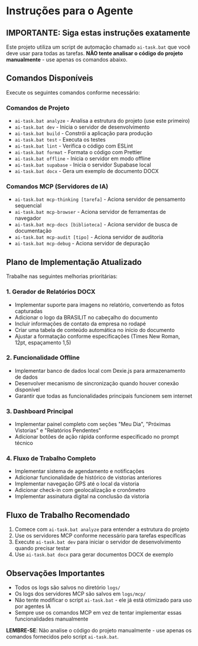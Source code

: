# Instruções para o Agente

## IMPORTANTE: Siga estas instruções exatamente

Este projeto utiliza um script de automação chamado `ai-task.bat` que você deve usar para todas as tarefas. **NÃO tente analisar o código do projeto manualmente** - use apenas os comandos abaixo.

## Comandos Disponíveis

Execute os seguintes comandos conforme necessário:

### Comandos de Projeto
- `ai-task.bat analyze` - Analisa a estrutura do projeto (use este primeiro)
- `ai-task.bat dev` - Inicia o servidor de desenvolvimento
- `ai-task.bat build` - Constrói a aplicação para produção
- `ai-task.bat test` - Executa os testes
- `ai-task.bat lint` - Verifica o código com ESLint
- `ai-task.bat format` - Formata o código com Prettier
- `ai-task.bat offline` - Inicia o servidor em modo offline
- `ai-task.bat supabase` - Inicia o servidor Supabase local
- `ai-task.bat docx` - Gera um exemplo de documento DOCX

### Comandos MCP (Servidores de IA)
- `ai-task.bat mcp-thinking [tarefa]` - Aciona servidor de pensamento sequencial
- `ai-task.bat mcp-browser` - Aciona servidor de ferramentas de navegador
- `ai-task.bat mcp-docs [biblioteca]` - Aciona servidor de busca de documentação
- `ai-task.bat mcp-audit [tipo]` - Aciona servidor de auditoria
- `ai-task.bat mcp-debug` - Aciona servidor de depuração

## Plano de Implementação Atualizado

Trabalhe nas seguintes melhorias prioritárias:

### 1. Gerador de Relatórios DOCX
- Implementar suporte para imagens no relatório, convertendo as fotos capturadas
- Adicionar o logo da BRASILIT no cabeçalho do documento
- Incluir informações de contato da empresa no rodapé
- Criar uma tabela de conteúdo automática no início do documento
- Ajustar a formatação conforme especificações (Times New Roman, 12pt, espaçamento 1,5)

### 2. Funcionalidade Offline
- Implementar banco de dados local com Dexie.js para armazenamento de dados
- Desenvolver mecanismo de sincronização quando houver conexão disponível
- Garantir que todas as funcionalidades principais funcionem sem internet

### 3. Dashboard Principal
- Implementar painel completo com seções "Meu Dia", "Próximas Vistorias" e "Relatórios Pendentes"
- Adicionar botões de ação rápida conforme especificado no prompt técnico

### 4. Fluxo de Trabalho Completo
- Implementar sistema de agendamento e notificações
- Adicionar funcionalidade de histórico de vistorias anteriores
- Implementar navegação GPS até o local da vistoria
- Adicionar check-in com geolocalização e cronômetro
- Implementar assinatura digital na conclusão da vistoria

## Fluxo de Trabalho Recomendado

1. Comece com `ai-task.bat analyze` para entender a estrutura do projeto
2. Use os servidores MCP conforme necessário para tarefas específicas
3. Execute `ai-task.bat dev` para iniciar o servidor de desenvolvimento quando precisar testar
4. Use `ai-task.bat docx` para gerar documentos DOCX de exemplo

## Observações Importantes

- Todos os logs são salvos no diretório `logs/`
- Os logs dos servidores MCP são salvos em `logs/mcp/`
- Não tente modificar o script `ai-task.bat` - ele já está otimizado para uso por agentes IA
- Sempre use os comandos MCP em vez de tentar implementar essas funcionalidades manualmente

**LEMBRE-SE**: Não analise o código do projeto manualmente - use apenas os comandos fornecidos pelo script `ai-task.bat`. 